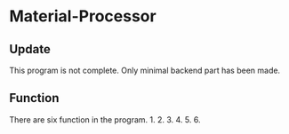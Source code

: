 # Material-Processor

## Update
This program is not complete.
Only minimal backend part has been made.

## Function
There are six function in the program.
1. 
2. 
3. 
4. 
5. 
6. 
